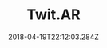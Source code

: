 ---
path: "/twit-ar"
date: "2018-04-19T22:12:03.284Z"
title: "Twit.AR"
tags: ["Augmented Reality", "Machine Learning", "Experiment"]
thumbnail: "https://i.imgur.com/wVHMNli.gif"
cover: "twit.jpg"
embed: '<iframe width="100%" height="450" src="https://www.youtube.com/embed/LVnUHWsGEaQ?rel=0&amp;controls=0&amp;showinfo=0" frameborder="0" allow="autoplay; encrypted-media" allowfullscreen></iframe>'
about: "TwitAR is a speculative satirical experiment that examines how Twitter tweets could be visualized in Augmented Reality.

TwitAR tries to playfully imagine what would happen if Twitter intruded our everyday reality. The experiment uses Apple’s ARKit to visualize tweets in Augmented Reality on the world itself.

To match the context to what the user is seeing it uses Machine Learning (Apple’s CoreML) to classify the objects you are looking at and pulls tweets from Twitter based on this classification."
links: [['Documentation', 'http://itp.orfleisher.com/2017/10/21/context-with-twitter-ar/'], ['Presskit', 'http://orfleisher.com/twitter_ar/mediakit.zip']]
components: [['code', 'Swift'], ['software', 'Inception v3, CoreML, Twitter API & Swifter'], ['3d', 'ARKit']]
credits: 'Developed with <a target="_blank" href="http://agermanidis.com">Anastasis Germanidis</a>'
press: [['prosthetic knowledge', 'http://prostheticknowledge.tumblr.com/post/166745203731/twitar-coding-experiment-from-or-fleisher-and'], ['Next Reality', 'https://mobile-ar.reality.news/news/bizarre-ar-experiment-serves-tweets-for-everything-your-iphone-can-see-0180743/'], ['Alphr', 'http://www.alphr.com/twitter/1007491/twitter-in-augmented-reality-looks-like-a-living-nightmare']]
excerpt: "Predict how long people have to live in augmented reality."
---